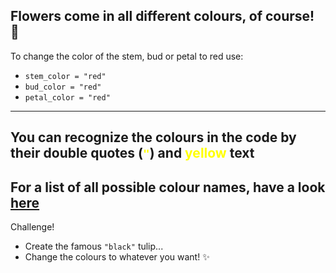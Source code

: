 Flowers come in all different colours, of course! 🎨
---
To change the color of the stem, bud or petal to red use:
- `stem_color = "red"`
- `bud_color = "red"`
- `petal_color = "red"`
---
You can recognize the colours in the code by their double quotes (<span style="color:yellow">`"`</span>) and <span style="color:yellow">yellow</span> text
---
For a list of all possible colour names, have a look [here](https://htmlcolorcodes.com/color-names/)
---
Challenge!
- Create the famous `"black"` tulip...
- Change the colours to whatever you want! ✨